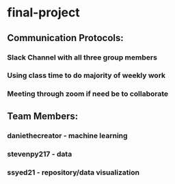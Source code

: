 # final-project

## Communication Protocols:
### Slack Channel with all three group members
### Using class time to do majority of weekly work
### Meeting through zoom if need be to collaborate

## Team Members:
### daniethecreator - machine learning
### stevenpy217 - data
### ssyed21 - repository/data visualization
